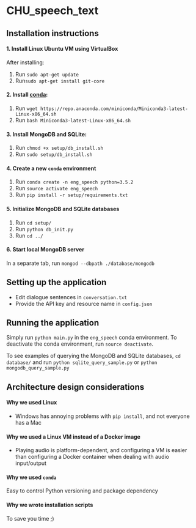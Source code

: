 # CHU_speech_text

## Installation instructions

#### 1. Install Linux Ubuntu VM using VirtualBox
After installing:
1. Run `sudo apt-get update`
2. Run`sudo apt-get install git-core`

#### 2. Install [conda](https://conda.io/docs/user-guide/getting-started.html):
1. Run `wget https://repo.anaconda.com/miniconda/Miniconda3-latest-Linux-x86_64.sh`
2. Run `bash Miniconda3-latest-Linux-x86_64.sh`

#### 3. Install MongoDB and SQLite:
1. Run `chmod +x setup/db_install.sh`
2. Run `sudo setup/db_install.sh`

	
#### 4. Create a new `conda` environment
1. Run `conda create -n eng_speech python=3.5.2`
2. Run `source activate eng_speech`
3. Run `pip install -r setup/requirements.txt`

#### 5. Initialize MongoDB and SQLite databases
1. Run `cd setup/`
2. Run `python db_init.py`
3. Run `cd ../`

#### 6. Start local MongoDB server
In a separate tab, run `mongod --dbpath ./database/mongodb`

## Setting up the application
* Edit dialogue sentences in `conversation.txt`
* Provide the API key and resource name in `config.json`

## Running the application
Simply run `python main.py` in the `eng_speech` conda environment. To deactivate the conda environment, run `source deactivate`.

To see examples of querying the MongoDB and SQLite databases, `cd database/` and run `python sqlite_query_sample.py` or `python mongodb_query_sample.py`

## Architecture design considerations

#### Why we used Linux
* Windows has annoying problems with `pip install`, and not everyone has a Mac

#### Why we used a Linux VM instead of a Docker image
* Playing audio is platform-dependent, and configuring a VM is easier than configuring a Docker container when dealing with audio input/output

#### Why we used `conda`
Easy to control Python versioning and package dependency

#### Why we wrote installation scripts
To save you time ;)

